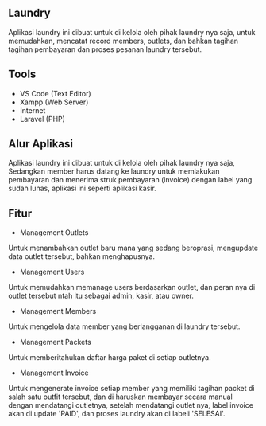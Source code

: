 ## Laundry
Aplikasi laundry ini dibuat untuk di kelola oleh pihak laundry nya saja, untuk memudahkan, mencatat record members, outlets, dan bahkan tagihan tagihan pembayaran dan proses pesanan laundry tersebut.

## Tools
- VS Code (Text Editor)
- Xampp (Web Server)
- Internet
- Laravel (PHP)

## Alur Aplikasi
Aplikasi laundry ini dibuat untuk di kelola oleh pihak laundry nya saja, Sedangkan member harus datang ke laundry untuk memlakukan pembayaran dan menerima struk pembayaran (invoice) dengan label yang sudah lunas, aplikasi ini seperti aplikasi kasir.

## Fitur
- Management Outlets

Untuk menambahkan outlet baru mana yang sedang beroprasi, mengupdate data outlet tersebut, bahkan menghapusnya.

- Management Users

Untuk memudahkan memanage users berdasarkan outlet, dan peran nya di outlet tersebut ntah itu sebagai admin, kasir, atau owner.

- Management Members

Untuk mengelola data member yang berlangganan di laundry tersebut.

- Management Packets

Untuk memberitahukan daftar harga paket di setiap outletnya.

- Management Invoice 

Untuk mengenerate invoice setiap member yang memiliki tagihan packet di salah satu outfit tersebut, dan di haruskan membayar secara manual dengan mendatangi outletnya, setelah mendatangi outlet nya, label invoice akan di update 'PAID', dan proses laundry akan di labeli 'SELESAI'.